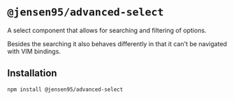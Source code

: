 # `@jensen95/advanced-select`

A select component that allows for searching and filtering of options.

Besides the searching it also behaves differently in that it can't be navigated with VIM bindings.

## Installation

```bash
npm install @jensen95/advanced-select
```
